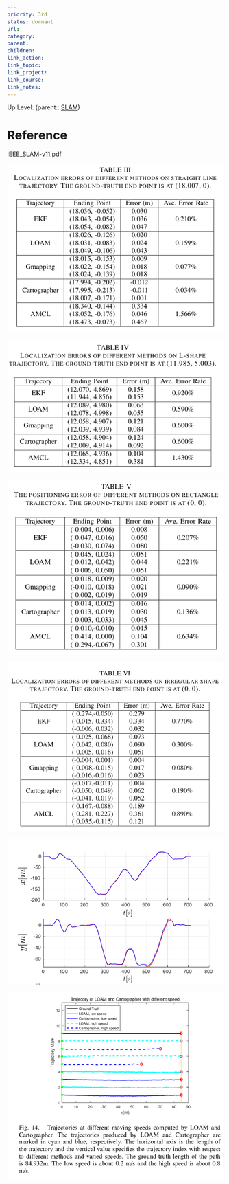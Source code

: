 ```yaml
---
priority: 3rd
status: dormant
url: 
category: 
parent: 
children: 
link_action: 
link_topic: 
link_project: 
link_course: 
link_notes: 
---
```

Up Level: (parent:: [SLAM](SLAM.md))

# Reference

[IEEE_SLAM-v11.pdf](compare_lidar_slam/IEEE_SLAM-v11.pdf)


![](compare_lidar_slam/Untitled.png)

![](compare_lidar_slam/Untitled%201.png)

![](compare_lidar_slam/Untitled%202.png)

![](compare_lidar_slam/Untitled%203.png)

![](compare_lidar_slam/Untitled%204.png)

![](compare_lidar_slam/Untitled%205.png)

[](compare_lidar_slam/Laser-based%20SLAM.csv)